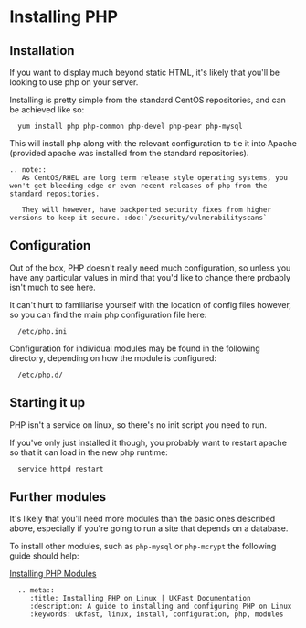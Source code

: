 # Installing PHP

## Installation

If you want to display much beyond static HTML, it's likely that you'll be looking to use php on your server.

Installing is pretty simple from the standard CentOS repositories, and can be achieved like so:

```console
  yum install php php-common php-devel php-pear php-mysql
```

This will install php along with the relevant configuration to tie it into Apache (provided apache was installed from the standard repositories).

```eval_rst
.. note::
   As CentOS/RHEL are long term release style operating systems, you won't get bleeding edge or even recent releases of php from the standard repositories.

   They will however, have backported security fixes from higher versions to keep it secure. :doc:`/security/vulnerabilityscans`
```

## Configuration

Out of the box, PHP doesn't really need much configuration, so unless you have any particular values in mind that you'd like to change there probably isn't much to see here.

It can't hurt to familiarise yourself with the location of config files however, so you can find the main php configuration file here:

```console
  /etc/php.ini
```

Configuration for individual modules may be found in the following directory, depending on how the module is configured:

```console
  /etc/php.d/
```

## Starting it up

PHP isn't a service on linux, so there's no init script you need to run.

If you've only just installed it though, you probably want to restart apache so that it can load in the new php runtime:

```console
  service httpd restart
```

## Further modules

It's likely that you'll need more modules than the basic ones described above, especially if you're going to run a site that depends on a database.

To install other modules, such as `php-mysql` or `php-mcrypt` the following guide should help:

[Installing PHP Modules](/operatingsystems/linux/php/moduleinstallation.html)

```eval_rst
  .. meta::
     :title: Installing PHP on Linux | UKFast Documentation
     :description: A guide to installing and configuring PHP on Linux
     :keywords: ukfast, linux, install, configuration, php, modules
